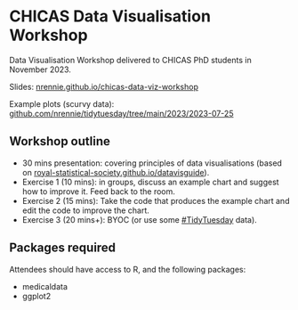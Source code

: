 # CHICAS Data Visualisation Workshop

Data Visualisation Workshop delivered to CHICAS PhD students in November 2023. 

Slides: [nrennie.github.io/chicas-data-viz-workshop](https://nrennie.github.io/chicas-data-viz-workshop/)

Example plots (scurvy data): [github.com/nrennie/tidytuesday/tree/main/2023/2023-07-25](https://github.com/nrennie/tidytuesday/tree/main/2023/2023-07-25)

## Workshop outline

* 30 mins presentation: covering principles of data visualisations (based on [royal-statistical-society.github.io/datavisguide](https://royal-statistical-society.github.io/datavisguide/)).
* Exercise 1 (10 mins): in groups, discuss an example chart and suggest how to improve it. Feed back to the room.
* Exercise 2 (15 mins): Take the code that produces the example chart and edit the code to improve the chart.
* Exercise 3 (20 mins+): BYOC (or use some [#TidyTuesday](https://github.com/rfordatascience/tidytuesday) data).

## Packages required

Attendees should have access to R, and the following packages:

* medicaldata
* ggplot2
